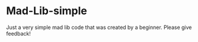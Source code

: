 # Mad-Lib-simple
Just a very simple mad lib code that was created by a beginner. Please give feedback!
